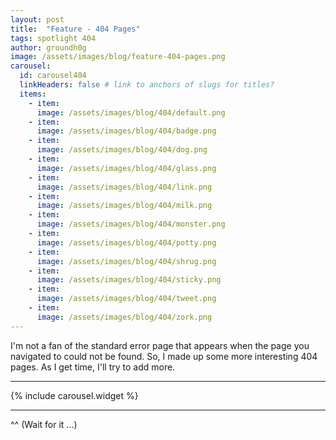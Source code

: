 ```yaml
---
layout: post
title:  "Feature - 404 Pages"
tags: spotlight 404
author: groundh0g
image: /assets/images/blog/feature-404-pages.png
carousel:
  id: carousel404
  linkHeaders: false # link to anchors of slugs for titles?
  items:
    - item:
      image: /assets/images/blog/404/default.png
    - item:
      image: /assets/images/blog/404/badge.png
    - item:
      image: /assets/images/blog/404/dog.png
    - item:
      image: /assets/images/blog/404/glass.png
    - item:
      image: /assets/images/blog/404/link.png
    - item:
      image: /assets/images/blog/404/milk.png
    - item:
      image: /assets/images/blog/404/monster.png
    - item:
      image: /assets/images/blog/404/potty.png
    - item:
      image: /assets/images/blog/404/shrug.png
    - item:
      image: /assets/images/blog/404/sticky.png
    - item:
      image: /assets/images/blog/404/tweet.png
    - item:
      image: /assets/images/blog/404/zork.png
---
```


I'm not a fan of the standard error page that appears when the page you navigated to could not be found. So, I made up some more interesting 404 pages. As I get time, I'll try to add more.

<hr/>
{% include carousel.widget %}
<hr/>

^^ (Wait for it ...)

